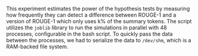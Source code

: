 This experiment estimates the power of the hypothesis tests by measuring how frequently they can detect a difference between ROUGE-1 and a version of ROUGE-1 which only uses k% of the summary tokens.
The script utilizes the `joblib` library to run the simulations in parallel with 48 processes, configurable in the bash script.
To quickly pass the data between the processes, we had to serialize the data to `/dev/shm`, which is a RAM-backed file system.